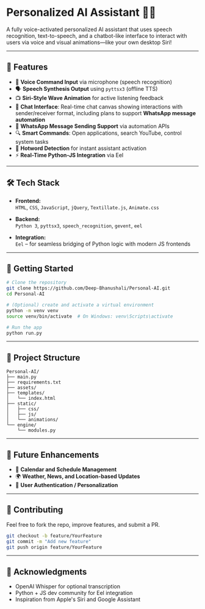 
# Personalized AI Assistant 🤖✨

A fully voice-activated personalized AI assistant that uses speech recognition, text-to-speech, and a chatbot-like interface to interact with users via voice and visual animations—like your own desktop Siri!

---

## 🔧 Features

- 🎤 **Voice Command Input** via microphone (speech recognition)
- 🗣 **Speech Synthesis Output** using `pyttsx3` (offline TTS)
- 📺 **Siri-Style Wave Animation** for active listening feedback
- 💬 **Chat Interface**: Real-time chat canvas showing interactions with sender/receiver format, including plans to support **WhatsApp message automation**
- 📱 **WhatsApp Message Sending Support** via automation APIs  
- 🔍 **Smart Commands**: Open applications, search YouTube, control system tasks
- 🔄 **Hotword Detection** for instant assistant activation
- ⚡ **Real-Time Python-JS Integration** via Eel

---

## 🛠 Tech Stack

- **Frontend:**  
  `HTML`, `CSS`, `JavaScript`, `jQuery`, `Textillate.js`, `Animate.css`

- **Backend:**  
  `Python 3`, `pyttsx3`, `speech_recognition`, `gevent`, `eel`

- **Integration:**  
  `Eel` – for seamless bridging of Python logic with modern JS frontends

---

## 🚀 Getting Started

```bash
# Clone the repository
git clone https://github.com/Deep-Bhanushali/Personal-AI.git
cd Personal-AI

# (Optional) create and activate a virtual environment
python -m venv venv
source venv/bin/activate  # On Windows: venv\Scripts\activate

# Run the app
python run.py
```

---

## 📂 Project Structure

```
Personal-AI/
├── main.py
├── requirements.txt
├── assets/
├── templates/
│   └── index.html
├── static/
│   ├── css/
│   ├── js/
│   └── animations/
└── engine/
    └── modules.py
```

---

## 🧠 Future Enhancements

- 📆 **Calendar and Schedule Management**  
- 🌍 **Weather, News, and Location-based Updates**  
- 🔐 **User Authentication / Personalization**

---

## 🤝 Contributing

Feel free to fork the repo, improve features, and submit a PR.

```bash
git checkout -b feature/YourFeature
git commit -m "Add new feature"
git push origin feature/YourFeature
```

---

## 🙏 Acknowledgments

- OpenAI Whisper for optional transcription  
- Python + JS dev community for Eel integration  
- Inspiration from Apple's Siri and Google Assistant

